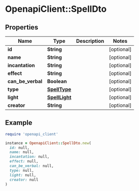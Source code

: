 # OpenapiClient::SpellDto

## Properties

| Name | Type | Description | Notes |
| ---- | ---- | ----------- | ----- |
| **id** | **String** |  | [optional] |
| **name** | **String** |  | [optional] |
| **incantation** | **String** |  | [optional] |
| **effect** | **String** |  | [optional] |
| **can_be_verbal** | **Boolean** |  | [optional] |
| **type** | [**SpellType**](SpellType.md) |  | [optional] |
| **light** | [**SpellLight**](SpellLight.md) |  | [optional] |
| **creator** | **String** |  | [optional] |

## Example

```ruby
require 'openapi_client'

instance = OpenapiClient::SpellDto.new(
  id: null,
  name: null,
  incantation: null,
  effect: null,
  can_be_verbal: null,
  type: null,
  light: null,
  creator: null
)
```

